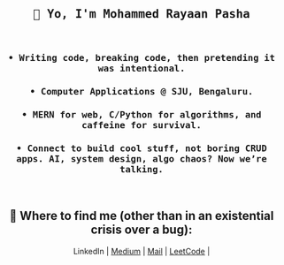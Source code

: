 <h2 align="center"><samp>👋 Yo, I'm Mohammed Rayaan Pasha</samp></h2><br>

<div align="center">
  <samp>
  <h3>• Writing code, breaking code, then pretending it was intentional.</h3>
  <h3>• Computer Applications @ SJU, Bengaluru.</h3>
  <h3>• MERN for web, C/Python for algorithms, and caffeine for survival.</h3>
  <h3>• Connect to build cool stuff, not boring CRUD apps. AI, system design, algo chaos? Now we’re talking.</h3>
  </samp> <br>
  
  <samp><h2>📌 Where to find me (other than in an existential crisis over a bug): </h2></samp>
  <a href="https://linkedin.com/in/mdrayaanpasha" style="text-decoration:none">LinkedIn</a> | 
  <a href="https://medium.com/@mdrayaanpasha">Medium</a> | 
  <a href="mailto:mdrayaanpasha@gmail.com">Mail</a> | 
  <a href="https://leetcode.com/u/mdrayaanpasha">LeetCode</a> | 

</div>
